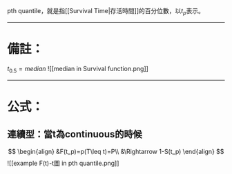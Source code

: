 pth quantile，就是指[[Survival Time|存活時間]]的百分位數，以$t_{p}$表示。
- - -
# 備註：
$t_{0.5}=median$
![[median in Survival function.png]]
- - -
# 公式：
## 連續型：當t為continuous的時候
$$
\begin{align}
&F(t_p)=p(T\leq t)=P\\
&\Rightarrow 1-S(t_p)
\end{align}
$$
![[example F(t)-t圖 in pth quantile.png]]